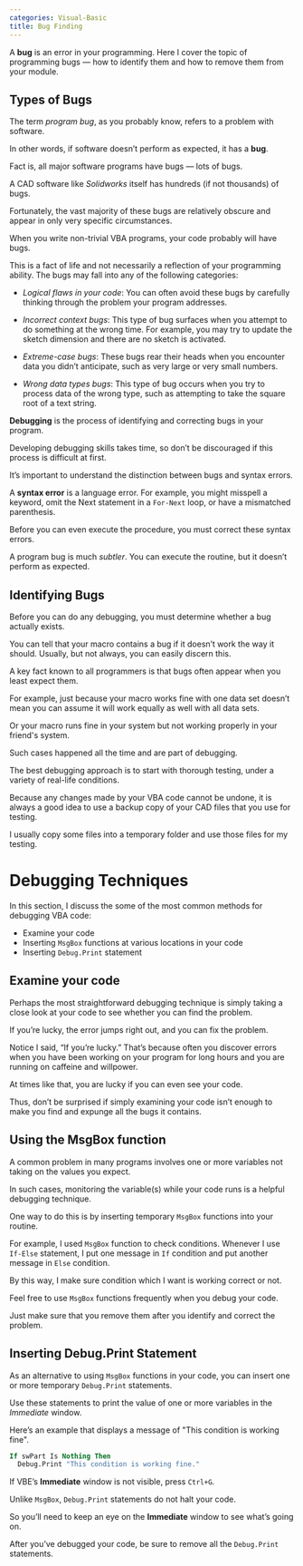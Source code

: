 ```yaml
---
categories: Visual-Basic
title: Bug Finding
---
```


A **bug** is an error in your programming. Here I cover the topic of programming bugs — how to identify them and how to remove them from your module. 

## Types of Bugs

The term *program bug*, as you probably know, refers to a problem with software. 

In other words, if software doesn’t perform as expected, it has a **bug**. 

Fact is, all major software programs have bugs — lots of bugs. 

A CAD software like *Solidworks* itself has hundreds (if not thousands) of bugs. 

Fortunately, the vast majority of these bugs are relatively obscure and appear in only very specific circumstances.

When you write non-trivial VBA programs, your code probably will have bugs. 

This is a fact of life and not necessarily a reflection of your programming ability. The bugs may fall into any of the following categories: 

* *Logical flaws in your code*: You can often avoid these bugs by carefully thinking through the problem your program addresses.

* *Incorrect context bugs*: This type of bug surfaces when you attempt to do something at the wrong time. For example, you may try to update the sketch dimension and there are no sketch is activated. 

* *Extreme-case bugs*: These bugs rear their heads when you encounter data you didn’t anticipate, such as very large or very small numbers. 

* *Wrong data types bugs*: This type of bug occurs when you try to process data of the wrong type, such as attempting to take the square root of a text string. 

**Debugging** is the process of identifying and correcting bugs in your program. 

Developing debugging skills takes time, so don’t be discouraged if this process is difficult at first. 

It’s important to understand the distinction between bugs and syntax errors. 

A **syntax error** is a language error. For example, you might misspell a keyword, omit the Next statement in a `For-Next` loop, or have a mismatched parenthesis. 

Before you can even execute the procedure, you must correct these syntax errors. 

A program bug is much *subtler*. You can execute the routine, but it doesn’t perform as expected. 

## Identifying Bugs

Before you can do any debugging, you must determine whether a bug actually exists. 

You can tell that your macro contains a bug if it doesn’t work the way it should. Usually, but not always, you can easily discern this. 

A key fact known to all programmers is that bugs often appear when you least expect them. 

For example, just because your macro works fine with one data set doesn’t mean you can assume it will work equally as well with all data sets. 

Or your macro runs fine in your system but not working properly in your friend's system. 

Such cases happened all the time and are part of debugging. 

The best debugging approach is to start with thorough testing, under a variety of real-life conditions. 

Because any changes made by your VBA code cannot be undone, it is always a good idea to use a backup copy of your CAD files that you use for testing. 

I usually copy some files into a temporary folder and use those files for my testing. 

# Debugging Techniques

In this section, I discuss the some of the most common methods for debugging VBA code: 

* Examine your code
* Inserting `MsgBox` functions at various locations in your code
* Inserting `Debug.Print` statement

## Examine your code

Perhaps the most straightforward debugging technique is simply taking a close look at your code to see whether you can find the problem. 

If you’re lucky, the error jumps right out, and you can fix the problem.

Notice I said, “If you’re lucky.” That’s because often you discover errors when you have been working on your program for long hours and you are running on caffeine and willpower. 

At times like that, you are lucky if you can even see your code. 

Thus, don’t be surprised if simply examining your code isn’t enough to make you find and expunge all the bugs it contains. 

<!--{%- include amazon-us-native-ad.html -%}-->

## Using the MsgBox function

A common problem in many programs involves one or more variables not taking on the values you expect. 

In such cases, monitoring the variable(s) while your code runs is a helpful debugging technique. 

One way to do this is by inserting temporary `MsgBox` functions into your routine. 

For example, I used `MsgBox` function to check conditions. Whenever I use `If-Else` statement, I put one message in `If` condition and put another message in `Else` condition. 

By this way, I make sure condition which I want is working correct or not. 

Feel free to use `MsgBox` functions frequently when you debug your code. 

Just make sure that you remove them after you identify and correct the problem.

## Inserting Debug.Print Statement

As an alternative to using `MsgBox` functions in your code, you can insert one or more temporary `Debug.Print` statements. 

Use these statements to print the value of one or more variables in the *Immediate* window. 

Here’s an example that displays a message of "This condition is working fine". 

```vb
If swPart Is Nothing Then
  Debug.Print "This condition is working fine."
```

If VBE’s **Immediate** window is not visible, press `Ctrl+G`.

Unlike `MsgBox`, `Debug.Print` statements do not halt your code. 

So you’ll need to keep an eye on the **Immediate** window to see what’s going on. 

After you’ve debugged your code, be sure to remove all the `Debug.Print` statements.
